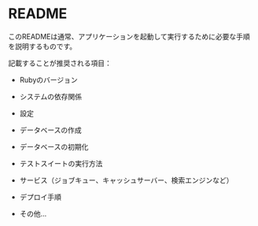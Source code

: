 # README

このREADMEは通常、アプリケーションを起動して実行するために必要な手順を説明するものです。

記載することが推奨される項目：

* Rubyのバージョン

* システムの依存関係

* 設定

* データベースの作成

* データベースの初期化

* テストスイートの実行方法

* サービス（ジョブキュー、キャッシュサーバー、検索エンジンなど）

* デプロイ手順

* その他...